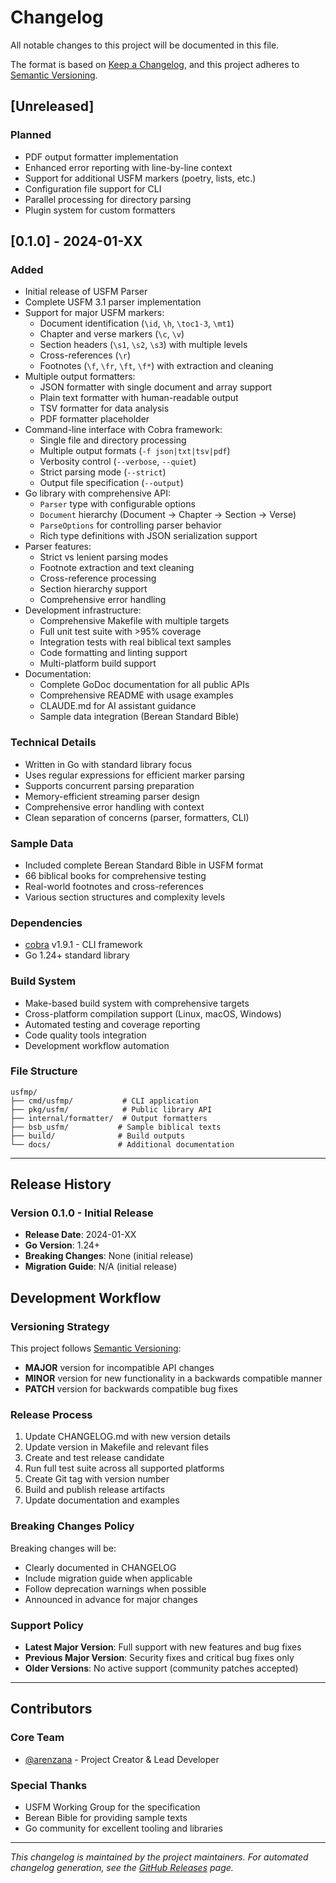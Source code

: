 # Changelog

All notable changes to this project will be documented in this file.

The format is based on [Keep a Changelog](https://keepachangelog.com/en/1.0.0/),
and this project adheres to [Semantic Versioning](https://semver.org/spec/v2.0.0.html).

## [Unreleased]

### Planned
- PDF output formatter implementation
- Enhanced error reporting with line-by-line context
- Support for additional USFM markers (poetry, lists, etc.)
- Configuration file support for CLI
- Parallel processing for directory parsing
- Plugin system for custom formatters

## [0.1.0] - 2024-01-XX

### Added
- Initial release of USFM Parser
- Complete USFM 3.1 parser implementation
- Support for major USFM markers:
  - Document identification (`\id`, `\h`, `\toc1-3`, `\mt1`)
  - Chapter and verse markers (`\c`, `\v`)
  - Section headers (`\s1`, `\s2`, `\s3`) with multiple levels
  - Cross-references (`\r`)
  - Footnotes (`\f`, `\fr`, `\ft`, `\f*`) with extraction and cleaning
- Multiple output formatters:
  - JSON formatter with single document and array support
  - Plain text formatter with human-readable output
  - TSV formatter for data analysis
  - PDF formatter placeholder
- Command-line interface with Cobra framework:
  - Single file and directory processing
  - Multiple output formats (`-f json|txt|tsv|pdf`)
  - Verbosity control (`--verbose`, `--quiet`)
  - Strict parsing mode (`--strict`)
  - Output file specification (`--output`)
- Go library with comprehensive API:
  - `Parser` type with configurable options
  - `Document` hierarchy (Document → Chapter → Section → Verse)
  - `ParseOptions` for controlling parser behavior
  - Rich type definitions with JSON serialization support
- Parser features:
  - Strict vs lenient parsing modes
  - Footnote extraction and text cleaning
  - Cross-reference processing
  - Section hierarchy support
  - Comprehensive error handling
- Development infrastructure:
  - Comprehensive Makefile with multiple targets
  - Full unit test suite with >95% coverage
  - Integration tests with real biblical text samples
  - Code formatting and linting support
  - Multi-platform build support
- Documentation:
  - Complete GoDoc documentation for all public APIs
  - Comprehensive README with usage examples
  - CLAUDE.md for AI assistant guidance
  - Sample data integration (Berean Standard Bible)

### Technical Details
- Written in Go with standard library focus
- Uses regular expressions for efficient marker parsing
- Supports concurrent parsing preparation
- Memory-efficient streaming parser design
- Comprehensive error handling with context
- Clean separation of concerns (parser, formatters, CLI)

### Sample Data
- Included complete Berean Standard Bible in USFM format
- 66 biblical books for comprehensive testing
- Real-world footnotes and cross-references
- Various section structures and complexity levels

### Dependencies
- [cobra](https://github.com/spf13/cobra) v1.9.1 - CLI framework
- Go 1.24+ standard library

### Build System
- Make-based build system with comprehensive targets
- Cross-platform compilation support (Linux, macOS, Windows)
- Automated testing and coverage reporting
- Code quality tools integration
- Development workflow automation

### File Structure
```
usfmp/
├── cmd/usfmp/           # CLI application
├── pkg/usfm/            # Public library API
├── internal/formatter/  # Output formatters  
├── bsb_usfm/           # Sample biblical texts
├── build/              # Build outputs
└── docs/               # Additional documentation
```

---

## Release History

### Version 0.1.0 - Initial Release
- **Release Date**: 2024-01-XX
- **Go Version**: 1.24+
- **Breaking Changes**: None (initial release)
- **Migration Guide**: N/A (initial release)

## Development Workflow

### Versioning Strategy
This project follows [Semantic Versioning](https://semver.org/):
- **MAJOR** version for incompatible API changes
- **MINOR** version for new functionality in a backwards compatible manner  
- **PATCH** version for backwards compatible bug fixes

### Release Process
1. Update CHANGELOG.md with new version details
2. Update version in Makefile and relevant files
3. Create and test release candidate
4. Run full test suite across all supported platforms
5. Create Git tag with version number
6. Build and publish release artifacts
7. Update documentation and examples

### Breaking Changes Policy
Breaking changes will be:
- Clearly documented in CHANGELOG
- Include migration guide when applicable
- Follow deprecation warnings when possible
- Announced in advance for major changes

### Support Policy
- **Latest Major Version**: Full support with new features and bug fixes
- **Previous Major Version**: Security fixes and critical bug fixes only
- **Older Versions**: No active support (community patches accepted)

---

## Contributors

### Core Team
- [@arenzana](https://github.com/arenzana) - Project Creator & Lead Developer

### Special Thanks
- USFM Working Group for the specification
- Berean Bible for providing sample texts
- Go community for excellent tooling and libraries

---

*This changelog is maintained by the project maintainers. For automated changelog generation, see the [GitHub Releases](https://github.com/arenzana/usfmp/releases) page.*